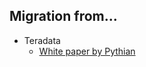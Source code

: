 ## Migration from...
- Teradata
  - [White paper by Pythian](https://resources.pythian.com/hubfs/White-Papers/Migrate-Teradata-to-Google-BigQuery.pdf)
